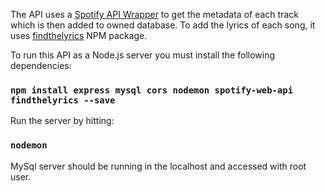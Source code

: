 The API uses a [Spotify API Wrapper](https://github.com/JMPerez/spotify-web-api-js.git) to get the metadata of each track which is then added to owned database. To add the lyrics of each song, it uses [findthelyrics](https://github.com/normanlol/findthelyrics) NPM package.

To run this API as a Node.js server you must install the following dependencies:

### `npm install express mysql cors nodemon spotify-web-api findthelyrics --save`

Run the server by hitting:

### `nodemon`

MySql server should be running in the localhost and accessed with root user.
